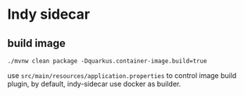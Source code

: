 # Indy sidecar

## build image

`./mvnw clean package -Dquarkus.container-image.build=true`

use `src/main/resources/application.properties` to control image build plugin, by default, indy-sidecar use docker as builder.